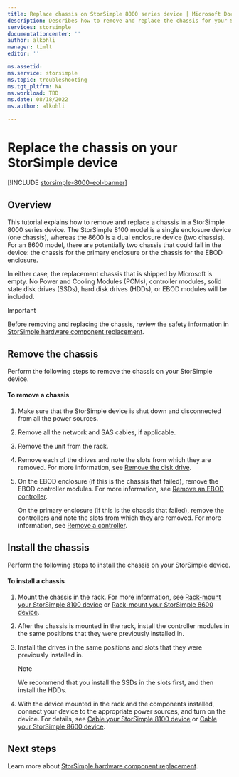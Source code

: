 ```yaml
---
title: Replace chassis on StorSimple 8000 series device | Microsoft Docs
description: Describes how to remove and replace the chassis for your StorSimple primary enclosure or EBOD enclosure.
services: storsimple
documentationcenter: ''
author: alkohli
manager: timlt
editor: ''

ms.assetid: 
ms.service: storsimple
ms.topic: troubleshooting
ms.tgt_pltfrm: NA
ms.workload: TBD
ms.date: 08/18/2022
ms.author: alkohli

---
```

# Replace the chassis on your StorSimple device

[!INCLUDE [storsimple-8000-eol-banner](../../includes/storsimple-8000-eol-banner-2.md)]

## Overview
This tutorial explains how to remove and replace a chassis in a StorSimple 8000 series device. The StorSimple 8100 model is a single enclosure device (one chassis), whereas the 8600 is a dual enclosure device (two chassis). For an 8600 model, there are potentially two chassis that could fail in the device: the chassis for the primary enclosure or the chassis for the EBOD enclosure.

In either case, the replacement chassis that is shipped by Microsoft is empty. No Power and Cooling Modules (PCMs), controller modules, solid state disk drives (SSDs), hard disk drives (HDDs), or EBOD modules will be included.

> [!IMPORTANT]
> Before removing and replacing the chassis, review the safety information in [StorSimple hardware component replacement](storsimple-8000-hardware-component-replacement.md).


## Remove the chassis
Perform the following steps to remove the chassis on your StorSimple device.

#### To remove a chassis
1. Make sure that the StorSimple device is shut down and disconnected from all the power sources.
2. Remove all the network and SAS cables, if applicable.
3. Remove the unit from the rack.
4. Remove each of the drives and note the slots from which they are removed. For more information, see [Remove the disk drive](storsimple-8000-disk-drive-replacement.md#remove-the-disk-drive).
5. On the EBOD enclosure (if this is the chassis that failed), remove the EBOD controller modules. For more information, see [Remove an EBOD controller](storsimple-8000-ebod-controller-replacement.md#remove-an-ebod-controller).
   
    On the primary enclosure (if this is the chassis that failed), remove the controllers and note the slots from which they are removed. For more information, see [Remove a controller](storsimple-8000-controller-replacement.md#remove-a-controller).

## Install the chassis
Perform the following steps to install the chassis on your StorSimple device.

#### To install a chassis
1. Mount the chassis in the rack. For more information, see [Rack-mount your StorSimple 8100 device](storsimple-8100-hardware-installation.md#rack-mount-your-storsimple-8100-device) or [Rack-mount your StorSimple 8600 device](storsimple-8600-hardware-installation.md#rack-mount-your-storsimple-8600-device).
2. After the chassis is mounted in the rack, install the controller modules in the same positions that they were previously installed in.
3. Install the drives in the same positions and slots that they were previously installed in.
   
   > [!NOTE]
   > We recommend that you install the SSDs in the slots first, and then install the HDDs.
  
4. With the device mounted in the rack and the components installed, connect your device to the appropriate power sources, and turn on the device. For details, see [Cable your StorSimple 8100 device](storsimple-8100-hardware-installation.md#cable-your-storsimple-8100-device) or [Cable your StorSimple 8600 device](storsimple-8600-hardware-installation.md#cable-your-storsimple-8600-device).

## Next steps
Learn more about [StorSimple hardware component replacement](storsimple-8000-hardware-component-replacement.md).

